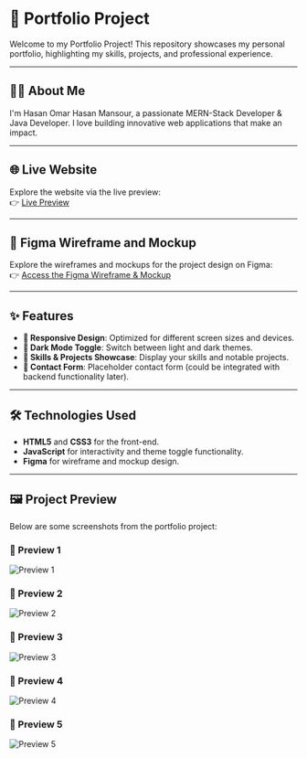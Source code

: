 # 🌟 Portfolio Project

Welcome to my Portfolio Project! This repository showcases my personal portfolio, highlighting my skills, projects, and professional experience.

---

## 👨‍💻 About Me  
I'm Hasan Omar Hasan Mansour, a passionate MERN-Stack Developer & Java Developer. I love building innovative web applications that make an impact.

---

## 🌐 Live Website  
Explore the website via the live preview:  
👉 [Live Preview](https://07asn.github.io/Portfolio/)

---

## 🎨 Figma Wireframe and Mockup  
Explore the wireframes and mockups for the project design on Figma:  
👉 [Access the Figma Wireframe & Mockup](https://www.figma.com/design/0Vte1WD6VevE7GiRNKWbHO/Portfolio?m=auto&t=XQOvA1jo5vaK7hSK-1)

---

## ✨ Features  
- **📱 Responsive Design**: Optimized for different screen sizes and devices.  
- **🌙 Dark Mode Toggle**: Switch between light and dark themes.  
- **💼 Skills & Projects Showcase**: Display your skills and notable projects.  
- **📧 Contact Form**: Placeholder contact form (could be integrated with backend functionality later).

---

## 🛠️ Technologies Used  
- **HTML5** and **CSS3** for the front-end.  
- **JavaScript** for interactivity and theme toggle functionality.  
- **Figma** for wireframe and mockup design.

---

## 🖼️ Project Preview  
Below are some screenshots from the portfolio project:

### 📸 Preview 1  
![Preview 1](https://drive.google.com/uc?export=view&id=1bYhhEnVr3oeIVqjZT8u1ycZAkpCO8L91)

### 📸 Preview 2  
![Preview 2](https://drive.google.com/uc?export=view&id=1B3DW5daddmnBt5yGAtAKTJioi64W4oyB)

### 📸 Preview 3  
![Preview 3](https://drive.google.com/uc?export=view&id=1Clb59b0GdOlOvQSQR0isLwr9DqDE8Jva)

### 📸 Preview 4  
![Preview 4](https://drive.google.com/uc?export=view&id=1qpOCK-telsH2c9ZNaCjW-I-mPyS2V28Z)

### 📸 Preview 5  
![Preview 5](https://drive.google.com/uc?export=view&id=1cHNoMvP8xL4drHAFxbPoqMT9DofIx9PD)
